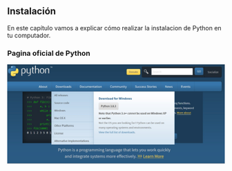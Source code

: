 ## Instalación

En este capítulo vamos a explicar cómo realizar la instalacion de Python en tu computador.

### Pagina oficial de Python
![Pagina oficial de Python](assets/img/python-windows.jpg "San Juan Mountains")